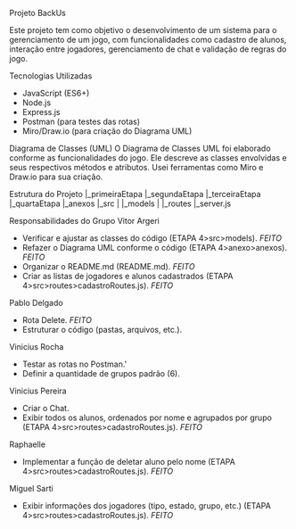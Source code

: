 Projeto BackUs

Este projeto tem como objetivo o desenvolvimento de um sistema para o gerenciamento de um jogo, com funcionalidades como cadastro de alunos, interação entre jogadores, gerenciamento de chat e validação de regras do jogo.

Tecnologias Utilizadas
- JavaScript (ES6+)
- Node.js
- Express.js
- Postman (para testes das rotas)
- Miro/Draw.io (para criação do Diagrama UML)

Diagrama de Classes (UML)
O Diagrama de Classes UML foi elaborado conforme as funcionalidades do jogo. Ele descreve as classes envolvidas e seus respectivos métodos e atributos. Usei ferramentas como Miro e Draw.io para sua criação.

Estrutura do Projeto
|_primeiraEtapa
|_segundaEtapa
|_terceiraEtapa
|_quartaEtapa
        |_anexos
        |_src
        |    |_models
        |    |_routes
        |_server.js

Responsabilidades do Grupo
Vitor Argeri
- Verificar e ajustar as classes do código (ETAPA 4>src>models). *FEITO* 
- Refazer o Diagrama UML conforme o código (ETAPA 4>anexo>anexos). *FEITO* 
- Organizar o README.md (README.md). *FEITO* 
- Criar as listas de jogadores e alunos cadastrados (ETAPA 4>src>routes>cadastroRoutes.js). *FEITO* 

Pablo Delgado
- Rota Delete. *FEITO*
- Estruturar o código (pastas, arquivos, etc.).

Vinicius Rocha
- Testar as rotas no Postman.'
- Definir a quantidade de grupos padrão (6).

Vinicius Pereira
- Criar o Chat.
- Exibir todos os alunos, ordenados por nome e agrupados por grupo (ETAPA 4>src>routes>cadastroRoutes.js). *FEITO*

Raphaelle
- Implementar a função de deletar aluno pelo nome (ETAPA 4>src>routes>cadastroRoutes.js).  *FEITO*

Miguel Sarti
- Exibir informações dos jogadores (tipo, estado, grupo, etc.) (ETAPA 4>src>routes>cadastroRoutes.js). *FEITO*